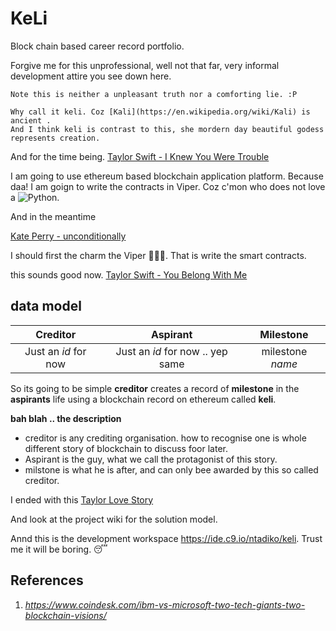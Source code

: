 # KeLi
Block chain based career record portfolio.

Forgive me for this unprofessional, well not that far, very informal development attire you see down here.

```
Note this is neither a unpleasant truth nor a comforting lie. :P

Why call it keli. Coz [Kali](https://en.wikipedia.org/wiki/Kali) is ancient .
And I think keli is contrast to this, she mordern day beautiful godess represents creation.
```
And for the time being. [Taylor Swift - I Knew You Were Trouble](https://www.youtube.com/watch?v=vNoKguSdy4Y)

I am  going to use ethereum based blockchain application platform. Because daa! I am goign to write the contracts in Viper. Coz c'mon who does not love a ![Python](https://www.python.org/static/img/python-logo.png).

And in the meantime 

[Kate Perry - unconditionally](https://www.youtube.com/watch?v=XjwZAa2EjKA)

I should first the charm the Viper :saxophone::man_with_turban:. That is write the smart contracts.

this sounds good now. [Taylor Swift - You Belong With Me](https://www.youtube.com/watch?v=VuNIsY6JdUw)
## data model
Creditor|Aspirant|Milestone|
:-:|:-:|:-:
Just an _id_ for now|Just an _id_ for now .. yep same|milestone _name_|

So its going to be simple **creditor** creates a record of **milestone** in the **aspirants** life using a blockchain record
on ethereum called **keli**.

**bah blah .. the description**
* creditor is any crediting organisation. how to recognise one is whole different story of blockchain to discuss foor later.
* Aspirant is the guy, what we call the protagonist of this story.
* milstone is what he is after, and can only bee awarded by this so called creditor.

I ended with this [Taylor Love Story](https://www.youtube.com/watch?v=8xg3vE8Ie_E)

And look at the project wiki for the solution model.

Annd this is the development workspace https://ide.c9.io/ntadiko/keli. Trust me it will be boring. :sleeping:

## References
1. _https://www.coindesk.com/ibm-vs-microsoft-two-tech-giants-two-blockchain-visions/_
